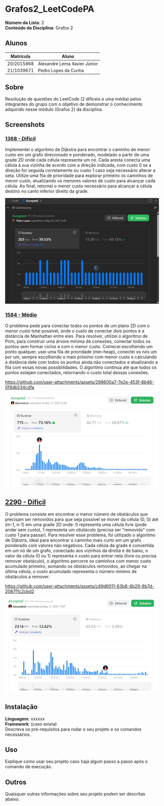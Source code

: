 # Grafos2_LeetCodePA


**Número da Lista**: 2<br>
**Conteúdo da Disciplina**: Grafos 2<br>

## Alunos
|Matrícula | Aluno |
| -- | -- |
| 20/2015868 |  Alexandre Lema Xavier Júnior |
| 21/1039671  |  Pedro Lopes da Cunha |

## Sobre 
Resolução de questões do LeetCode (2 difíceis e uma média) pelos integrantes do grupo com o objetivo de demonstrar o conhecimento adquirido nesse módulo (Grafos 2) da disciplina.

## Screenshots

### [1368 - Difícil](https://leetcode.com/problems/minimum-cost-to-make-at-least-one-valid-path-in-a-grid/description/) 

Implementei o algoritmo de Dijkstra para encontrar o caminho de menor custo em um grafo direcionado e ponderado, modelado a partir de uma grade 2D onde cada célula representa um nó. Cada aresta conecta uma célula à sua vizinha de acordo com a direção indicada, com custo 0 se a direção for seguida corretamente ou custo 1 caso seja necessário alterar a seta. Utilize uma fila de prioridade para explorar primeiro os caminhos de menor custo, atualizando os menores valores de custo para alcançar cada célula. Ao final, retornei o menor custo necessário para alcançar a célula destino no canto inferior direito da grade.

![Print da Resolução 1368](/assets/img1368.jpg)

### [1584 - Médio](https://leetcode.com/problems/min-cost-to-connect-all-points/description/)

O problema pede para conectar todos os pontos de um plano 2D com o menor custo total possível, onde o custo de conectar dois pontos é a distância de Manhattan entre eles. Para resolver, utilizei o algoritmo de Prim, para construir uma árvore mínima de conexões, conectar todos os pontos sem formar ciclos e com o menor custo. Comecei escolhendo um ponto qualquer, usei uma fila de prioridade (min-heap), conectei os nós um por um, sempre escolhendo o mais próximo com menor custo e calculando a distância dele com todos os pontos ainda não conectados e atualizando a fila com essas novas possibilidades. O algoritmo continua até que todos os pontos estejam conectados, retornando o custo total dessas conexões. 


https://github.com/user-attachments/assets/298600a7-7e2e-453f-8b46-0f8db534cdfa

![Print da Resolução 1584](/assets/1584.jpg)

## [2290 - Dificil](https://leetcode.com/problems/minimum-obstacle-removal-to-reach-corner/)

O problema consiste em encontrar o menor número de obstáculos que precisam ser removidos para que seja possível se mover da célula (0, 0) até (m-1, n-1) em uma grade 2D onde: 0 representa uma célula livre (pode andar sem custo), 1 representa um obstáculo (precisa ser "removido" com custo 1 para passar). Para resolver esse problema, foi utilizado o algoritmo de Dijkstra, ideal para encontrar o caminho mais curto em um grafo ponderado com valores não negativos. Cada célula da grade é convertida em um nó de um grafo, conectado aos vizinhos da direita e de baixo, o valor da célula (0 ou 1) representa o custo para entrar nela (livre ou precisa remover obstáculo), o algoritmo percorre os caminhos com menor custo acumulado primeiro, somando os obstáculos removidos, ao chegar na última célula, o custo acumulado representa o número mínimo de obstáculos a remover.

https://github.com/user-attachments/assets/c49d6011-63b8-4b29-8b7d-2087f1c2cbd2

![Print da Resolução 2290](/assets/2290.jpg)

## Instalação 
**Linguagem**: xxxxxx<br>
**Framework**: (caso exista)<br>
Descreva os pré-requisitos para rodar o seu projeto e os comandos necessários.

## Uso 
Explique como usar seu projeto caso haja algum passo a passo após o comando de execução.

## Outros 
Quaisquer outras informações sobre seu projeto podem ser descritas abaixo.




